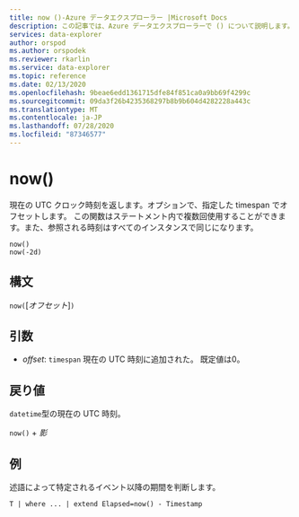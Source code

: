 ```yaml
---
title: now ()-Azure データエクスプローラー |Microsoft Docs
description: この記事では、Azure データエクスプローラーで () について説明します。
services: data-explorer
author: orspod
ms.author: orspodek
ms.reviewer: rkarlin
ms.service: data-explorer
ms.topic: reference
ms.date: 02/13/2020
ms.openlocfilehash: 9beae6edd1361715dfe84f851ca0a9bb69f4299c
ms.sourcegitcommit: 09da3f26b4235368297b8b9b604d4282228a443c
ms.translationtype: MT
ms.contentlocale: ja-JP
ms.lasthandoff: 07/28/2020
ms.locfileid: "87346577"
---
```

# <a name="now"></a>now()

現在の UTC クロック時刻を返します。オプションで、指定した timespan でオフセットします。
この関数はステートメント内で複数回使用することができます。また、参照される時刻はすべてのインスタンスで同じになります。

```kusto
now()
now(-2d)
```

## <a name="syntax"></a>構文

`now(`[*オフセット*]`)`

## <a name="arguments"></a>引数

* *offset*: `timespan` 現在の UTC 時刻に追加された。 既定値は0。

## <a name="returns"></a>戻り値

`datetime`型の現在の UTC 時刻。

`now()` + *影* 

## <a name="example"></a>例

述語によって特定されるイベント以降の期間を判断します。

```kusto
T | where ... | extend Elapsed=now() - Timestamp
```